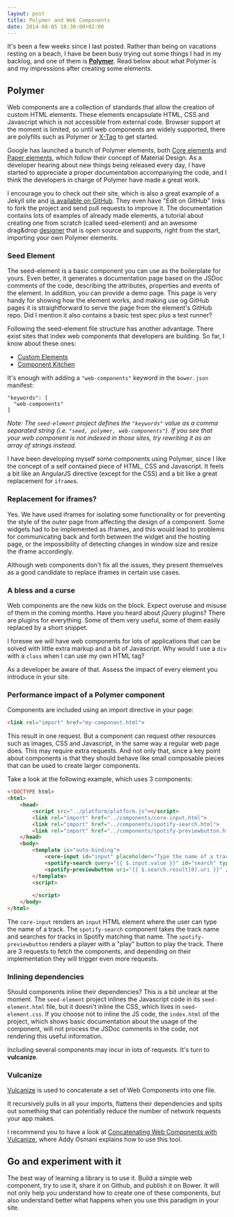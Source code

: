 ```yaml
---
layout: post
title: Polymer and Web Components
date: 2014-08-05 18:30:00+02:00
---
```


It's been a few weeks since I last posted. Rather than being on vacations resting on a beach, I have be been busy trying out some things I had in my backlog, and one of them is **[Polymer](http://www.polymer-project.org/)**. Read below about what Polymer is and my impressions after creating some elements.

## Polymer

Web components are a collection of standards that allow the creation of custom HTML elements. These elements encapsulate HTML, CSS and Javascript which is not accessible from external code. Browser support at the moment is limited, so until web components are widely supported, there are polyfills such as Polymer or [X-Tag](http://www.x-tags.org/) to get started.

Google has launched a bunch of Polymer elements, both [Core elements](http://www.polymer-project.org/docs/elements/core-elements.html) and [Paper elements](http://www.polymer-project.org/docs/elements/paper-elements.html), which follow their concept of Material Design. As a developer hearing about new things being released every day, I have started to appreciate a proper documentation accompanying the code, and I think the developers in charge of Polymer have made a great work.

I encourage you to check out their site, which is also a great example of a Jekyll site and [is available on GitHub](https://github.com/Polymer/docs). They even have "Edit on GitHub" links to fork the project and send pull requests to improve it. The documentation contains lots of examples of already made elements, a tutorial about creating one from scratch (called seed-element) and an awesome drag&drop [designer](http://www.polymer-project.org/tools/designer/) that is open source and supports, right from the start, importing your own Polymer elements.

### Seed Element

The seed-element is a basic component you can use as the boilerplate for yours. Even better, it generates a documentation page based on the JSDoc comments of the code, describing the attributes, properties and events of the element. In addition, you can provide a demo page. This page is very handy for showing how the element works, and making use og GitHub pages it is straightforward to serve the page from the element's GitHub repo. Did I mention it also contains a basic test spec plus a test runner? 

Following the seed-element file structure has another advantage. There exist sites that index web components that developers are building. So far, I know about these ones:

- [Custom Elements](http://customelements.io/)
- [Component Kitchen](http://component.kitchen)

It's enough with adding a `"web-components"` keyword in the `bower.json` manifest:

```
"keywords": [
  "web-components"
]
```

_Note: The `seed-element` project defines the `"keywords"` value as a comma separated string (i.e. `"seed, polymer, web-components"`). If you see that your web component is not indexed in those sites, try rewriting it as an array of strings instead._

I have been developing myself some components using Polymer, since I like the concept of a self contained piece of HTML, CSS and Javascript. It feels a bit like an AngularJS directive (except for the CSS) and a bit like a great replacement for `iframe`s.

### Replacement for iframes?
Yes. We have used iframes for isolating some functionality or for preventing the style of the outer page from affecting the design of a component. Some widgets had to be implemented as iframes, and this would lead to problems for communicating back and forth between the widget and the hosting page, or the impossibility of detecting changes in window size and resize the iframe accordingly.

Although web components don't fix all the issues, they present themselves as a good candidate to replace iframes in certain use cases.

### A bless and a curse
Web components are the new kids on the block. Expect overuse and misuse of them in the coming months. Have you heard about jQuery plugins? There are plugins for everything. Some of them very useful, some of them easily replaced by a short snippet.

I foresee we will have web components for lots of applications that can be solved with little extra markup and a bit of Javascript. Why would I use a `div` with a `class` when I can use my own HTML tag?

As a developer be aware of that. Assess the impact of every element you introduce in your site.

### Performance impact of a Polymer component

Components are included using an import directive in your page:

```html
<link rel="import" href="my-component.html">
```

This result in one request. But a component can request other resources such as images, CSS and Javascript, in the same way a regular web page does. This may require extra requests. And not only that, since a key point about components is that they should behave like small composable pieces that can be used to create larger components.

Take a look at the following example, which uses 3 components:

```html
<!DOCTYPE html>
<html>
	<head>
		<script src="../platform/platform.js"></script>
		<link rel="import" href="../components/core-input.html">
		<link rel="import" href="../components/spotify-search.html">
		<link rel="import" href="../components/spotify-previewbutton.html">
	</head>
	<body>
		<template is="auto-binding">
		    <core-input id="input" placeholder="Type the name of a track" />
		    <spotify-search query="{{ $.input.value }}" id="search" type="track" />
		    <spotify-previewbutton uri="{{ $.search.result[0].uri }}" />
		</template>
		<script>
			...
		</script>
	</body>
</html>
```

The `core-input` renders an `input` HTML element where the user can type the name of a track. The `spotify-search` component takes the track name and searches for tracks in Spotify matching that name. The `spotify-previewbutton` renders a player with a "play" button to play the track. There are 3 requests to fetch the components, and depending on their implementation they will trigger even more requests.

### Inlining dependencies

Should components inline their dependencies? This is a bit unclear at the moment. The `seed-element` project inlines the Javascript code in its `seed-element.html` file, but it doesn't inline the CSS, which lives in `seed-element.css`. If you choose not to inline the JS code, the `index.html` of the project, which shows basic documentation about the usage of the component, will not process the JSDoc comments in the code, not rendering this useful information.

Including several components may incur in lots of requests. It's turn to **vulcanize**.

### Vulcanize

[Vulcanize](https://github.com/Polymer/vulcanize) is used to concatenate a set of Web Components into one file.

It recursively pulls in all your imports, flattens their dependencies and spits out something that can potentially reduce the number of network requests your app makes.

I recommend you to have a look at [Concatenating Web Components with Vulcanize](http://www.polymer-project.org/articles/concatenating-web-components.html), where Addy Osmani explains how to use this tool.

## Go and experiment with it

The best way of learning a library is to use it. Build a simple web component, try to use it, share it on Github, and publish it on Bower. It will not only help you understand how to create one of these components, but also understand better what happens when you use this paradigm in your site.
